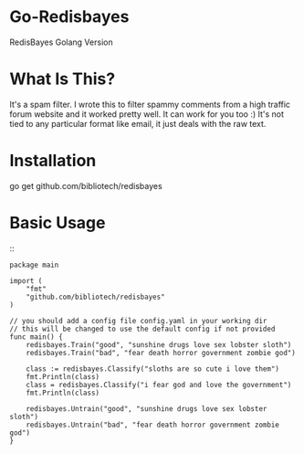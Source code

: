 Go-Redisbayes
=============

RedisBayes Golang Version


What Is This?
=============

It's a spam filter.  I wrote this to filter spammy comments from a high
traffic forum website and it worked pretty well.  It can work for you too :)
It's not tied to any particular format like email, it just deals with the raw
text.


Installation
============

go get github.com/bibliotech/redisbayes


Basic Usage
===========

::

    package main
    
    import (
    	"fmt"
    	"github.com/bibliotech/redisbayes"
    )
    
    // you should add a config file config.yaml in your working dir
    // this will be changed to use the default config if not provided
    func main() {
    	redisbayes.Train("good", "sunshine drugs love sex lobster sloth")
    	redisbayes.Train("bad", "fear death horror government zombie god")
    
    	class := redisbayes.Classify("sloths are so cute i love them")
    	fmt.Println(class)
    	class = redisbayes.Classify("i fear god and love the government")
    	fmt.Println(class)
    
    	redisbayes.Untrain("good", "sunshine drugs love sex lobster sloth")
    	redisbayes.Untrain("bad", "fear death horror government zombie god")
    }
